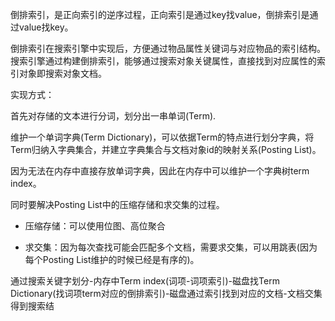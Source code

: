 倒排索引，是正向索引的逆序过程，正向索引是通过key找value，倒排索引是通过value找key。

倒排索引在搜索引擎中实现后，方便通过物品属性关键词与对应物品的索引结构。搜索引擎通过构建倒排索引，能够通过搜索对象关键属性，直接找到对应属性的索引对象即搜索对象文档。



实现方式：

首先对存储的文本进行分词，划分出一串单词(Term).

维护一个单词字典(Term Dictionary)，可以依据Term的特点进行划分字典，将Term归纳入字典集合，并建立字典集合与文档对象id的映射关系(Posting List)。

因为无法在内存中直接存放单词字典，因此在内存中可以维护一个字典树term index。

同时要解决Posting List中的压缩存储和求交集的过程。

- 压缩存储：可以使用位图、高位聚合

- 求交集：因为每次查找可能会匹配多个文档，需要求交集，可以用跳表(因为每个Posting List维护的时候已经是有序的)。



通过搜索关键字划分-内存中Term index(词项-词项索引)-磁盘找Term Dictionary(找词项term对应的倒排索引)-磁盘通过索引找到对应的文档-文档交集得到搜索结

